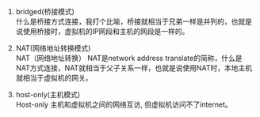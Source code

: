 1. bridged(桥接模式)  
什么是桥接方式连接，我打个比喻，桥接就相当于兄弟一样是并列的，也就是说使用桥接时，虚拟机的IP网段和主机的网段是一样的。

2. NAT(网络地址转换模式)  
NAT（网络地址转换） NAT是network address translate的简称，什么是NAT方式连接，NAT就相当于父子关系一样，也就是说使用NAT时，本地主机就相当于虚拟机的网关。

3. host-only(主机模式)  
Host-only 主机和虚拟机之间的网络互访, 但虚拟机访问不了internet。
